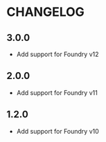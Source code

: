 # CHANGELOG

## 3.0.0
- Add support for Foundry v12

## 2.0.0
- Add support for Foundry v11

## 1.2.0

- Add support for Foundry v10